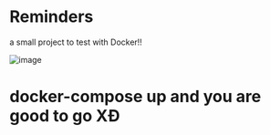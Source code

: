 # Reminders
a small project to test with Docker!!

![image](https://user-images.githubusercontent.com/90920248/225361504-e20224b2-9ed6-44e4-8a64-f87ee64ac361.png)

# docker-compose up and you are good to go XĐ
